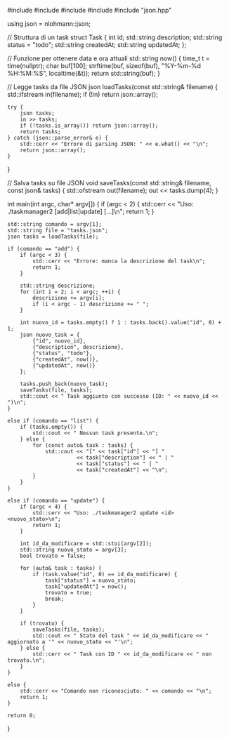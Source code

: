 #include <iostream>
#include <fstream>
#include <vector>
#include <string>
#include "json.hpp"

using json = nlohmann::json;

// Struttura di un task
struct Task {
    int id;
    std::string description;
    std::string status = "todo";
    std::string createdAt;
    std::string updatedAt;
};

// Funzione per ottenere data e ora attuali
std::string now() {
    time_t t = time(nullptr);
    char buf[100];
    strftime(buf, sizeof(buf), "%Y-%m-%d %H:%M:%S", localtime(&t));
    return std::string(buf);
}

// Legge tasks da file JSON
json loadTasks(const std::string& filename) {
    std::ifstream in(filename);
    if (!in) return json::array();

    try {
        json tasks;
        in >> tasks;
        if (!tasks.is_array()) return json::array();
        return tasks;
    } catch (json::parse_error& e) {
        std::cerr << "Errore di parsing JSON: " << e.what() << "\n";
        return json::array();
    }
}

// Salva tasks su file JSON
void saveTasks(const std::string& filename, const json& tasks) {
    std::ofstream out(filename);
    out << tasks.dump(4);
}

int main(int argc, char* argv[]) {
    if (argc < 2) {
        std::cerr << "Uso: ./taskmanager2 [add|list|update] [...]\n";
        return 1;
    }

    std::string comando = argv[1];
    std::string file = "tasks.json";
    json tasks = loadTasks(file);

    if (comando == "add") {
        if (argc < 3) {
            std::cerr << "Errore: manca la descrizione del task\n";
            return 1;
        }

        std::string descrizione;
        for (int i = 2; i < argc; ++i) {
            descrizione += argv[i];
            if (i < argc - 1) descrizione += " ";
        }

        int nuovo_id = tasks.empty() ? 1 : tasks.back().value("id", 0) + 1;
        json nuovo_task = {
            {"id", nuovo_id},
            {"description", descrizione},
            {"status", "todo"},
            {"createdAt", now()},
            {"updatedAt", now()}
        };

        tasks.push_back(nuovo_task);
        saveTasks(file, tasks);
        std::cout << " Task aggiunto con successo (ID: " << nuovo_id << ")\n";
    }

    else if (comando == "list") {
        if (tasks.empty()) {
            std::cout << " Nessun task presente.\n";
        } else {
            for (const auto& task : tasks) {
                std::cout << "[" << task["id"] << "] "
                          << task["description"] << " | "
                          << task["status"] << " | "
                          << task["createdAt"] << "\n";
            }
        }
    }

    else if (comando == "update") {
        if (argc < 4) {
            std::cerr << "Uso: ./taskmanager2 update <id> <nuovo_stato>\n";
            return 1;
        }

        int id_da_modificare = std::stoi(argv[2]);
        std::string nuovo_stato = argv[3];
        bool trovato = false;

        for (auto& task : tasks) {
            if (task.value("id", 0) == id_da_modificare) {
                task["status"] = nuovo_stato;
                task["updatedAt"] = now();
                trovato = true;
                break;
            }
        }

        if (trovato) {
            saveTasks(file, tasks);
            std::cout << " Stato del task " << id_da_modificare << " aggiornato a '" << nuovo_stato << "'\n";
        } else {
            std::cerr << " Task con ID " << id_da_modificare << " non trovato.\n";
        }
    }

    else {
        std::cerr << "Comando non riconosciuto: " << comando << "\n";
        return 1;
    }

    return 0;
}
